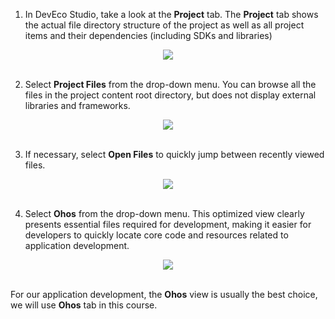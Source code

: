 
1. In DevEco Studio, take a look at the **Project** tab. The **Project** tab shows the actual file directory structure of the project as well as all project items and their dependencies (including SDKs and libraries)  
<div style="text-align:center">
    <img src='../images/image8.png'>
</div> 
<br>

2. Select **Project Files** from the drop-down menu. You can browse all the files in the project content root directory, but does not display external libraries and frameworks.
<div style="text-align:center">
    <img src='../images/image9.png'>
</div> 
<br>

3. If necessary, select **Open Files** to quickly jump between recently viewed files.
<div style="text-align:center">
    <img src='../images/image10.png'>
</div> 
<br>

4. Select **Ohos** from the drop-down menu. This optimized view clearly presents essential files required for development, making it easier for developers to quickly locate core code and resources related to application development.
<div style="text-align:center">
    <img src='../images/image11.png'>
</div> 
<br>

For our application development, the **Ohos** view is usually the best choice, we will use **Ohos** tab in this course.